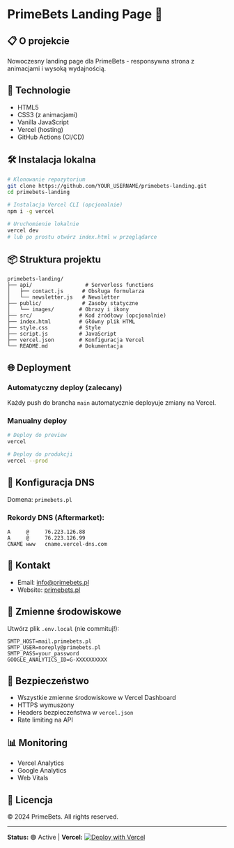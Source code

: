 # PrimeBets Landing Page 🎯

## 📋 O projekcie
Nowoczesny landing page dla PrimeBets - responsywna strona z animacjami i wysoką wydajnością.

## 🚀 Technologie
- HTML5
- CSS3 (z animacjami)
- Vanilla JavaScript
- Vercel (hosting)
- GitHub Actions (CI/CD)

## 🛠️ Instalacja lokalna

```bash
# Klonowanie repozytorium
git clone https://github.com/YOUR_USERNAME/primebets-landing.git
cd primebets-landing

# Instalacja Vercel CLI (opcjonalnie)
npm i -g vercel

# Uruchomienie lokalnie
vercel dev
# lub po prostu otwórz index.html w przeglądarce
```

## 📦 Struktura projektu

```
primebets-landing/
├── api/                 # Serverless functions
│   ├── contact.js      # Obsługa formularza
│   └── newsletter.js   # Newsletter
├── public/             # Zasoby statyczne
│   └── images/        # Obrazy i ikony
├── src/               # Kod źródłowy (opcjonalnie)
├── index.html         # Główny plik HTML
├── style.css          # Style
├── script.js          # JavaScript
├── vercel.json        # Konfiguracja Vercel
└── README.md          # Dokumentacja
```

## 🌐 Deployment

### Automatyczny deploy (zalecany)
Każdy push do brancha `main` automatycznie deployuje zmiany na Vercel.

### Manualny deploy
```bash
# Deploy do preview
vercel

# Deploy do produkcji
vercel --prod
```

## 🔧 Konfiguracja DNS

Domena: `primebets.pl`

### Rekordy DNS (Aftermarket):
```
A     @     76.223.126.88
A     @     76.223.126.99
CNAME www   cname.vercel-dns.com
```

## 📧 Kontakt
- Email: info@primebets.pl
- Website: [primebets.pl](https://primebets.pl)

## 📝 Zmienne środowiskowe

Utwórz plik `.env.local` (nie commituj!):
```
SMTP_HOST=mail.primebets.pl
SMTP_USER=noreply@primebets.pl
SMTP_PASS=your_password
GOOGLE_ANALYTICS_ID=G-XXXXXXXXXX
```

## 🔐 Bezpieczeństwo
- Wszystkie zmienne środowiskowe w Vercel Dashboard
- HTTPS wymuszony
- Headers bezpieczeństwa w `vercel.json`
- Rate limiting na API

## 📊 Monitoring
- Vercel Analytics
- Google Analytics
- Web Vitals

## 📄 Licencja
© 2024 PrimeBets. All rights reserved.

---
**Status:** 🟢 Active | **Vercel:** [![Deploy with Vercel](https://vercel.com/button)](https://vercel.com/new/clone?repository-url=https://github.com/YOUR_USERNAME/primebets-landing)
